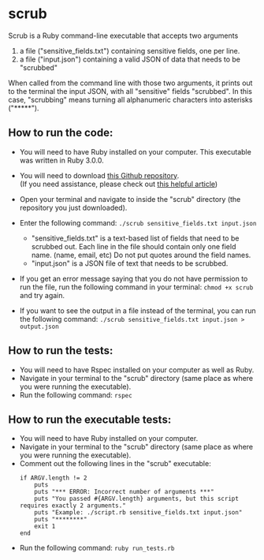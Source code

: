# scrub

Scrub is a Ruby command-line executable that accepts two arguments
  1) a file ("sensitive_fields.txt") containing sensitive fields, one per line.
  2) a file ("input.json") containing a valid JSON of data that needs to be "scrubbed"
  
When called from the command line with those two arguments, it prints out to the terminal the input JSON, with all 
"sensitive" fields "scrubbed".  In this case, "scrubbing" means turning all alphanumeric characters into 
asterisks ("*****").

## How to run the code:

 - You will need to have Ruby installed on your computer.  This executable was written in Ruby 3.0.0.
 - You will need to download [this Github repository](https://github.com/Janell-Huyck/scrub).  
   (If you need assistance, please check out [this helpful article](https://blog.hubspot.com/website/download-from-github))
 - Open your terminal and navigate to inside the "scrub" directory (the repository you just downloaded).
 - Enter the following command:
   `./scrub sensitive_fields.txt input.json`

   - "sensitive_fields.txt" is a text-based list of fields that need to be scrubbed out.  Each line in the file should 
contain only one field name. (name, email, etc)  Do not put quotes around the field names.
   - "input.json" is a JSON file of text that needs to be scrubbed.
 - If you get an error message saying that you do not have permission to run the file, run the following command in 
your terminal: `chmod +x scrub` and try again.
 - If you want to see the output in a file instead of the terminal, you can run the following command:
   `./scrub sensitive_fields.txt input.json > output.json`

## How to run the tests:
    
 - You will need to have Rspec installed on your computer as well as Ruby.
 - Navigate in your terminal to the "scrub" directory (same place as where you were running the executable).
 - Run the following command: `rspec`

## How to run the executable tests:

- You will need to have Ruby installed on your computer.
- Navigate in your terminal to the "scrub" directory (same place as where you were running the executable).
- Comment out the following lines in the "scrub" executable:
   ```
   if ARGV.length != 2
       puts
       puts "*** ERROR: Incorrect number of arguments ***"
       puts "You passed #{ARGV.length} arguments, but this script requires exactly 2 arguments."
       puts "Example: ./script.rb sensitive_fields.txt input.json"
       puts "********"
       exit 1
   end
   ```
- Run the following command: `ruby run_tests.rb`
   
